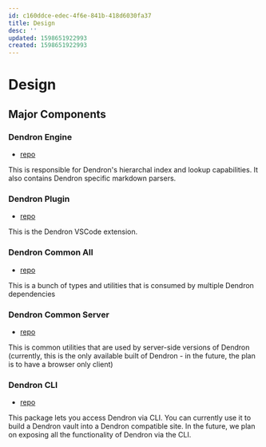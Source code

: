 ```yaml
---
id: c160ddce-edec-4f6e-841b-418d6030fa37
title: Design
desc: ''
updated: 1598651922993
created: 1598651922993
---
```


# Design

## Major Components

### Dendron Engine 
- [repo](https://github.com/dendronhq/dendron/tree/master/packages/engine-server)

This is responsible for Dendron's hierarchal index and lookup capabilities. It also contains Dendron specific markdown parsers. 

### Dendron Plugin
- [repo](https://github.com/dendronhq/dendron/tree/master/packages/plugin-core)

This is the Dendron VSCode extension. 

### Dendron Common All
- [repo](https://github.com/dendronhq/dendron/tree/master/packages/common-all)

This is a bunch of types and utilities that is consumed by multiple Dendron dependencies

### Dendron Common Server
- [repo](https://github.com/dendronhq/dendron/tree/master/packages/common-server)

This is common utilities that are used by server-side versions of Dendron (currently, this is the only available built of Dendron - in the future, the plan is to have a browser only client)

### Dendron CLI
- [repo](https://github.com/dendronhq/dendron/tree/master/packages/dendron-cli)

This package lets you access Dendron via CLI. You can currently use it to build a Dendron vault into a Dendron compatible site. In the future, we plan on exposing all the functionality of Dendron via the CLI. 